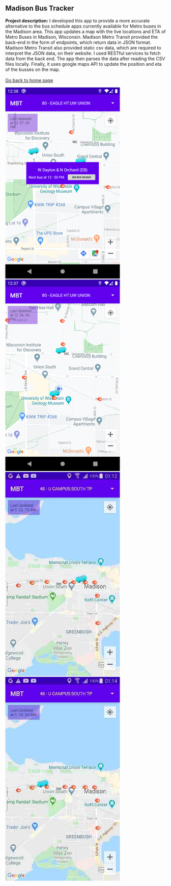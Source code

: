 ## Madison Bus Tracker

**Project description:** I developed this app to provide a more accurate alternative to the bus schedule apps currently available for Metro buses in the Madison area. This app updates a map with the live locations and ETA of Metro Buses in Madison, Wisconsin. Madison Metro Transit provided the back-end in the form of endpoints, which return data in JSON format. Madison Metro Transit also provided static csv data, which are required to interpret the JSON data, on their website. I used RESTful services to fetch data from the back end. The app then parses the data after reading the CSV files locally. Finally, it uses google maps API to update the position and eta of the busses on the map.
<br/><br/>
[Go back to home page](https://sam-ramakrishnan.github.io/)

<img src="images/2.png?raw=true" width="360"/> <img src="images/1.png?raw=true" width="360"/> 
<img src="images/3.png?raw=true"/> <img src="images/4.png?raw=true"/>





